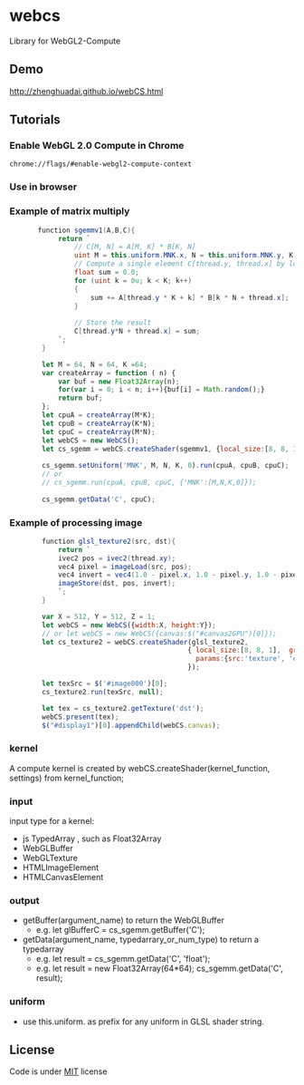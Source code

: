 # webcs

Library for WebGL2-Compute

## Demo

http://zhenghuadai.github.io/webCS.html

## Tutorials
### Enable WebGL 2.0 Compute in Chrome
    chrome://flags/#enable-webgl2-compute-context
### Use in browser
<script src='http://zhenghuadai.github.io/js/webcs.js'></script>                    

### Example of matrix multiply
```csharp
       function sgemmv1(A,B,C){
            return `
                // C[M, N] = A[M, K] * B[K, N]
                uint M = this.uniform.MNK.x, N = this.uniform.MNK.y, K = this.uniform.MNK.z;
                // Compute a single element C[thread.y, thread.x] by looping over k
                float sum = 0.0;
                for (uint k = 0u; k < K; k++)
                {
                    sum += A[thread.y * K + k] * B[k * N + thread.x];
                }
         
                // Store the result
                C[thread.y*N + thread.x] = sum;
            `;
        }
```
```javascript
        let M = 64, N = 64, K =64;
        var createArray = function ( n) { 
            var buf = new Float32Array(n);
            for(var i = 0; i < n; i++){buf[i] = Math.random();}
            return buf;
        };
        let cpuA = createArray(M*K);
        let cpuB = createArray(K*N);
        let cpuC = createArray(M*N);
        let webCS = new WebCS();
        let cs_sgemm = webCS.createShader(sgemmv1, {local_size:[8, 8, 1], groups:[M/8, N/8, 1]});
        
        cs_sgemm.setUniform('MNK', M, N, K, 0).run(cpuA, cpuB, cpuC);
        // or
        // cs_sgemm.run(cpuA, cpuB, cpuC, {'MNK':[M,N,K,0]});
        
        cs_sgemm.getData('C', cpuC);
```
### Example of processing image 
```csharp
        function glsl_texture2(src, dst){
            return `
            ivec2 pos = ivec2(thread.xy);
            vec4 pixel = imageLoad(src, pos);
            vec4 invert = vec4(1.0 - pixel.x, 1.0 - pixel.y, 1.0 - pixel.z, 1.0);
            imageStore(dst, pos, invert);
            `;
        }
```
```javascript
        var X = 512, Y = 512, Z = 1;
        let webCS = new WebCS({width:X, height:Y});
        // or let webCS = new WebCS({canvas:$("#canvas2GPU")[0]});
        let cs_texture2 = webCS.createShader(glsl_texture2, 
                                            { local_size:[8, 8, 1],  groups:[X/8, Y/8, 1],
                                              params:{src:'texture', 'dst':'texture'}
                                            });

        let texSrc = $('#image000')[0];
        cs_texture2.run(texSrc, null);

        let tex = cs_texture2.getTexture('dst');
        webCS.present(tex);
        $("#display1")[0].appendChild(webCS.canvas);
```
### kernel
A compute kernel is created by webCS.createShader(kernel_function, settings) from kernel_function; 
### input
input type for a kernel:
- js TypedArray , such as Float32Array
- WebGLBuffer
- WebGLTexture
- HTMLImageElement
- HTMLCanvasElement

### output
 - getBuffer(argument_name) to return the WebGLBuffer
   - e.g. let glBufferC = cs_sgemm.getBuffer('C');
 - getData(argument_name, typedarrary_or_num_type)  to return a typedarray
   - e.g. let result = cs_sgemm.getData('C', 'float');
   - e.g. let result = new Float32Array(64*64); cs_sgemm.getData('C', result);
### uniform
  - use this.uniform. as prefix for any uniform in GLSL shader string.

## License

Code is under [MIT](http://davidsonfellipe.mit-license.org) license

